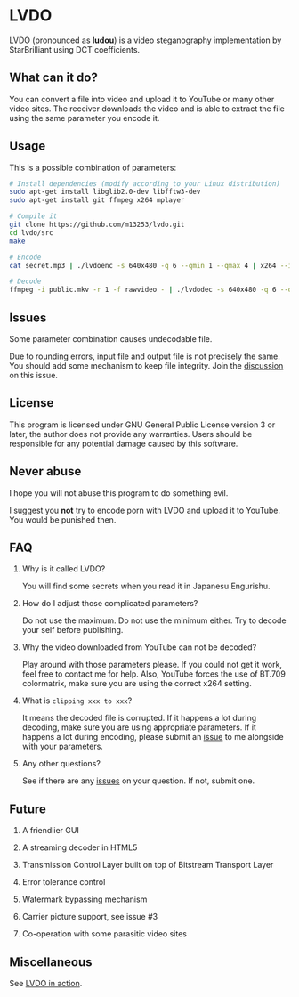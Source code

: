 LVDO
========

LVDO (pronounced as **ludou**) is a video steganography implementation by
StarBrilliant using DCT coefficients.


What can it do?
---------------

You can convert a file into video and upload it to YouTube or many other video
sites. The receiver downloads the video and is able to extract the file using
the same parameter you encode it.


Usage
-----

This is a possible combination of parameters:

```bash
# Install dependencies (modify according to your Linux distribution)
sudo apt-get install libglib2.0-dev libfftw3-dev
sudo apt-get install git ffmpeg x264 mplayer

# Compile it
git clone https://github.com/m13253/lvdo.git
cd lvdo/src
make

# Encode
cat secret.mp3 | ./lvdoenc -s 640x480 -q 6 --qmin 1 --qmax 4 | x264 --input-res 640x480 --fps 1 --profile high --level 5.1 --tune stillimage --crf 22 --colormatrix bt709 --me dia --merange 0 -o public.mkv -

# Decode
ffmpeg -i public.mkv -r 1 -f rawvideo - | ./lvdodec -s 640x480 -q 6 --qmin 1 --qmax 4 | mplayer -
```


Issues
------

Some parameter combination causes undecodable file.

Due to rounding errors, input file and output file is not precisely the same.
You should add some mechanism to keep file integrity.
Join the [discussion](https://github.com/m13253/lvdo/issues/4) on this issue.


License
-------

This program is licensed under GNU General Public License version 3 or later,
the author does not provide any warranties. Users should be responsible for any
potential damage caused by this software.


Never abuse
-----------

I hope you will not abuse this program to do something evil.

I suggest you **not** try to encode porn with LVDO and upload it to YouTube.
You would be punished then.


FAQ
---

1. Why is it called LVDO?

   You will find some secrets when you read it in Japanesu Engurishu.

2. How do I adjust those complicated parameters?

   Do not use the maximum. Do not use the minimum either. Try to decode your self
   before publishing.

3. Why the video downloaded from YouTube can not be decoded?

   Play around with those parameters please. If you could not get it work, feel
   free to contact me for help. Also, YouTube forces the use of BT.709
   colormatrix, make sure you are using the correct x264 setting.

4. What is `clipping xxx to xxx`?

   It means the decoded file is corrupted. If it happens a lot during decoding,
   make sure you are using appropriate parameters. If it happens a lot during
   encoding, please submit an [issue](https://github.com/m13253/lvdo/issues) to
   me alongside with your parameters.

5. Any other questions?

   See if there are any [issues](https://github.com/m13253/lvdo/issues) on your
   question. If not, submit one.


Future
------

1. A friendlier GUI

2. A streaming decoder in HTML5

3. Transmission Control Layer built on top of Bitstream Transport Layer

4. Error tolerance control

5. Watermark bypassing mechanism

6. Carrier picture support, see issue #3

7. Co-operation with some parasitic video sites


Miscellaneous
-------------

See [LVDO in action](https://www.youtube.com/watch?v=b2bLHO5KC34).

